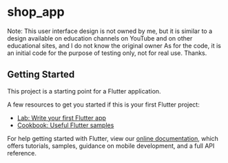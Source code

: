 # shop_app

Note: This user interface design is not owned by me, but it is similar to a design available on education channels on YouTube and on other educational sites, and I do not know the original owner
As for the code, it is an initial code for the purpose of testing only, not for real use.
Thanks.

## Getting Started

This project is a starting point for a Flutter application.

A few resources to get you started if this is your first Flutter project:

- [Lab: Write your first Flutter app](https://flutter.dev/docs/get-started/codelab)
- [Cookbook: Useful Flutter samples](https://flutter.dev/docs/cookbook)

For help getting started with Flutter, view our
[online documentation](https://flutter.dev/docs), which offers tutorials,
samples, guidance on mobile development, and a full API reference.
